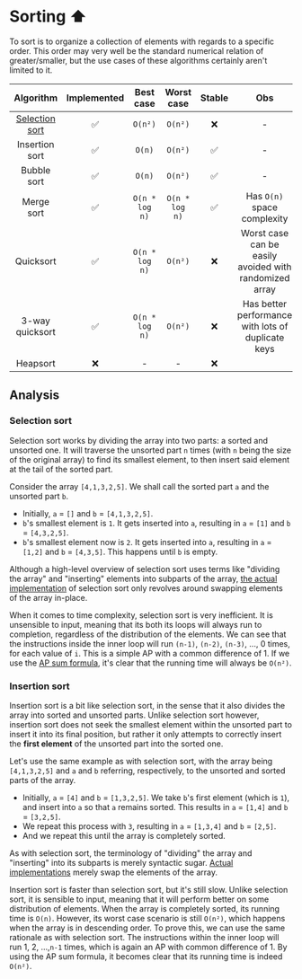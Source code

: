 # Sorting ⬆️

To sort is to organize a collection of elements with regards to a specific
order. This order may very well be the standard numerical relation of
greater/smaller, but the use cases of these algorithms certainly aren't limited
to it.

|             Algorithm             | Implemented |   Best case    |   Worst case   | Stable |                          Obs                           |
| :-------------------------------: | :---------: | :------------: | :------------: | :----: | :----------------------------------------------------: |
| [Selection sort](#selection-sort) |     ✅      |    `O(n²)`     |    `O(n²)`     |   ❌   |                           -                            |
|          Insertion sort           |     ✅      |     `O(n)`     |    `O(n²)`     |   ✅   |                           -                            |
|            Bubble sort            |     ✅      |     `O(n)`     |    `O(n²)`     |   ✅   |                           -                            |
|            Merge sort             |     ✅      | `O(n * log n)` | `O(n * log n)` |   ✅   |              Has `O(n)` space complexity               |
|             Quicksort             |     ✅      | `O(n * log n)` |    `O(n²)`     |   ❌   | Worst case can be easily avoided with randomized array |
|          3-way quicksort          |     ✅      | `O(n * log n)` |    `O(n²)`     |   ❌   |   Has better performance with lots of duplicate keys   |
|             Heapsort              |     ❌      |       -        |       -        |   ❌   |                                                        |

## Analysis

### Selection sort

Selection sort works by dividing the array into two parts: a sorted and unsorted
one. It will traverse the unsorted part `n` times (with `n` being the size of
the original array) to find its smallest element, to then insert said element at
the tail of the sorted part.

Consider the array `[4,1,3,2,5]`. We shall call the sorted part `a` and the
unsorted part `b`.

- Initially, `a` = `[]` and `b` = `[4,1,3,2,5]`.
- `b`'s smallest element is `1`. It gets inserted into `a`, resulting in `a` =
  `[1]` and `b` = `[4,3,2,5]`.
- `b`'s smallest element now is `2`. It gets inserted into `a`, resulting in `a`
  = `[1,2]` and `b` = `[4,3,5]`. This happens until `b` is empty.

Although a high-level overview of selection sort uses terms like "dividing the
array" and "inserting" elements into subparts of the array,
[the actual implementation](./selectionSort.js) of selection sort only revolves
around swapping elements of the array in-place.

When it comes to time complexity, selection sort is very inefficient. It is
unsensible to input, meaning that its both its loops will always run to
completion, regardless of the distribution of the elements. We can see that the
instructions inside the inner loop will run `(n-1)`, `(n-2)`, `(n-3)`, ..., 0
times, for each value of `i`. This is a simple AP with a common difference of 1.
If we use the
[AP sum formula](https://en.wikipedia.org/wiki/Arithmetic_progression#Sum), it's
clear that the running time will always be `O(n²)`.

### Insertion sort

Insertion sort is a bit like selection sort, in the sense that it also divides
the array into sorted and unsorted parts. Unlike selection sort however,
insertion sort does not seek the smallest element within the unsorted part to
insert it into its final position, but rather it only attempts to correctly
insert the **first element** of the unsorted part into the sorted one.

Let's use the same example as with selection sort, with the array being
`[4,1,3,2,5]` and `a` and `b` referring, respectively, to the unsorted and
sorted parts of the array.

- Initially, `a` = `[4]` and `b` = `[1,3,2,5]`. We take `b`'s first element
  (which is `1`), and insert into `a` so that `a` remains sorted. This results
  in `a` = `[1,4]` and `b` = `[3,2,5]`.
- We repeat this process with `3`, resulting in `a` = `[1,3,4]` and `b` =
  `[2,5]`.
- And we repeat this until the array is completely sorted.

As with selection sort, the terminology of "dividing" the array and "inserting"
into its subparts is merely syntactic sugar.
[Actual implementations](./insertionSort.js) merely swap the elements of the
array.

Insertion sort is faster than selection sort, but it's still slow. Unlike
selection sort, it is sensible to input, meaning that it will perform better on
some distribution of elements. When the array is completely sorted, its running
time is `O(n)`. However, its worst case scenario is still `O(n²)`, which happens
when the array is in descending order. To prove this, we can use the same
rationale as with selection sort. The instructions within the inner loop will
run 1, 2, ...,`n-1` times, which is again an AP with common difference of 1. By
using the AP sum formula, it becomes clear that its running time is indeed
`O(n²)`.
